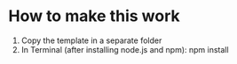 # How to make this work
1. Copy the template in a separate folder
2. In Terminal (after installing node.js and npm): npm install